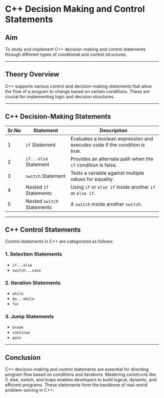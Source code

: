 
# C++ Decision Making and Control Statements

## Aim
To study and implement C++ decision-making and control statements through different types of conditional and control structures.

---

## Theory Overview

C++ supports various control and decision-making statements that allow the flow of a program to change based on certain conditions. These are crucial for implementing logic and decision structures.

---

## C++ Decision-Making Statements

| Sr.No | Statement              | Description |
|-------|------------------------|-------------|
| 1     | `if` Statement         | Evaluates a boolean expression and executes code if the condition is true. |
| 2     | `if...else` Statement  | Provides an alternate path when the `if` condition is false. |
| 3     | `switch` Statement     | Tests a variable against multiple values for equality. |
| 4     | Nested `if` Statements | Using `if` or `else if` inside another `if` or `else if`. |
| 5     | Nested `switch` Statements | A `switch` inside another `switch`. |

---

## C++ Control Statements

Control statements in C++ are categorized as follows:

### 1. **Selection Statements**
- `if...else`
- `switch...case`

### 2. **Iteration Statements**
- `while`
- `do...while`
- `for`

### 3. **Jump Statements**
- `break`
- `continue`
- `goto`

---
## **Conclusion**

C++ decision-making and control statements are essential for directing program flow based on conditions and iterations. Mastering constructs like if, else, switch, and loops enables developers to build logical, dynamic, and efficient programs. These statements form the backbone of real-world problem-solving in C++.
